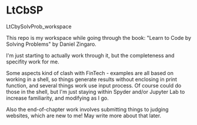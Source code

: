 # LtCbSP
LtCbySolvProb_workspace

This repo is my workspace while going through the book: "Learn to Code by Solving Problems" by Daniel Zingaro.

I'm just starting to actually work through it, but the completeness and specifity work for me.

Some aspects kind of clash with FinTech - examples are all based on working in a shell, so things generate results without enclosing in print function, and several things work use input process. Of course could do those in the shell, but I'm just staying within Spyder and/or Jupyter Lab to increase familiarity, and modifying as I go. 

Also the end-of-chapter work involves submitting things to judging websites, which are new to me! May write more about that later. 

